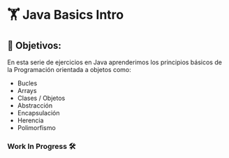 # 🏋 Java Basics Intro 

## 🎥 Objetivos:

En esta serie de ejercicios en Java aprenderimos los principios básicos de la Programación orientada a objetos como:
* Bucles
* Arrays
* Clases / Objetos
* Abstracción
* Encapsulación
* Herencia 
* Polimorfismo


### Work In Progress 🛠️
